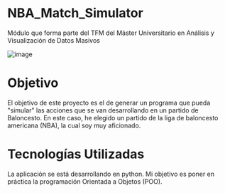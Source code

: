 # NBA_Match_Simulator
Módulo que forma parte del TFM del Máster Universitario en Análisis y Visualización de Datos Masivos

![image](https://user-images.githubusercontent.com/37518023/168859275-cabb8905-933f-48c9-869f-16fa8a08bad4.png)

# Objetivo
El objetivo de este proyecto es el de generar un programa que pueda "simular" las acciones que se van desarrollando en un partido de Baloncesto. En este caso, he elegido un partido de la liga de baloncesto americana (NBA), la cual soy muy aficionado. 

# Tecnologías Utilizadas
La aplicación se está desarrollando en python. Mi objetivo es poner en práctica la programación Orientada a Objetos (POO).
